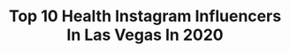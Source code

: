 ---
title: Top 10 Health Instagram Influencers In Las Vegas In 2020
description: >-
  Find top health Instagram influencers in Las Vegas in 2020. Most popular hashtags: #lasvegas #health #fashion #travel.
platform: Instagram
profiles:
  - username: "angeladomanico_"
    fullname: >-
      Angela Domanico
    location: "United States"
    followers: 44780
    engagement: 224
    commentsToLikes: 0.019497
    avatar: "https://scontent-ams4-1.cdninstagram.com/v/t51.2885-19/s320x320/65493615_2565100280180232_4386837243461894144_n.jpg?_nc_ht=scontent-ams4-1.cdninstagram.com&_nc_ohc=CypI417mWEQAX9cWn_D&oh=9275ce1025bbf36f3bd2b05c372424f5&oe=5EB7D554"
    verified: false
    hashtags: "#sfxmakeupartist, #smokeyeye, #fila, #blackandwhite"
  - username: "codystrongsongs"
    fullname: >-
      cody | angrypicnic
    location: "United States"
    followers: 147258
    engagement: 307
    commentsToLikes: 0.018636
    avatar: "https://scontent-lhr8-1.cdninstagram.com/v/t51.2885-19/s320x320/43364331_288895738392983_1821358500517773312_n.jpg?_nc_ht=scontent-lhr8-1.cdninstagram.com&_nc_ohc=KIEs30GC0QQAX_8jbQE&oh=2d42956fbc6c8a0709622b27eb26861b&oe=5EBA6246"
    verified: true
    hashtags: "#love, #sadlife, #valentines, #foryoupage"
  - username: "roxannelavin"
    fullname: >-
      Roxanne Lavin
    location: "United States"
    followers: 18749
    engagement: 326
    commentsToLikes: 0.042220
    avatar: "https://scontent-ams4-1.cdninstagram.com/v/t51.2885-19/s320x320/47694559_584149362023009_1564429738645127168_n.jpg?_nc_ht=scontent-ams4-1.cdninstagram.com&_nc_ohc=HehLHgtnx6oAX_UDRbH&oh=c70ec040d6f3ca493a2186dead541d7a&oe=5EB28BD4"
    verified: false
    hashtags: "#grateful, #ecofriendly, #progressnotperfection, #animallover"
  - username: "two_platez"
    fullname: >-
      TWO_PLATEZ
    location: "United States"
    followers: 16203
    engagement: 343
    commentsToLikes: 0.227596
    avatar: "https://scontent-ams4-1.cdninstagram.com/v/t51.2885-19/s320x320/87330923_198403968043461_3597775760330326016_n.jpg?_nc_ht=scontent-ams4-1.cdninstagram.com&_nc_ohc=LFpO4zop6LMAX9iDoef&oh=ab17696c561f2a178c02d8dc4f52e75f&oe=5EBB515C"
    verified: false
    hashtags: "#eatyourveggies, #bomb, #meatlover, #wireless"
  - username: "leacouture"
    fullname: >-
      Lea Romero-Barczak
    location: "United States"
    followers: 6734
    engagement: 767
    commentsToLikes: 0.079401
    avatar: "https://scontent-atl3-1.cdninstagram.com/v/t51.2885-19/s320x320/73094360_551294885432688_1601651222312386560_n.jpg?_nc_ht=scontent-atl3-1.cdninstagram.com&_nc_ohc=cpiBn8RX_wgAX_d2x2Y&oh=d33e2412282337cd277c0dfd4fb583f7&oe=5EBBD757"
    verified: false
    hashtags: "#movedin, #bossbabetribe, #staysafe, #vibes"
  - username: "mrsyvettepriscilla"
    fullname: >-
      Yvette Priscilla 🍔
    location: "United States"
    followers: 10800
    engagement: 860
    commentsToLikes: 0.016785
    avatar: "https://scontent-lht6-1.cdninstagram.com/v/t51.2885-19/s320x320/84370042_2560118047578336_8768643881924296704_n.jpg?_nc_ht=scontent-lht6-1.cdninstagram.com&_nc_ohc=85yEPwXBCHMAX-O0j-O&oh=e21111ae12e0a795939c9d144124d2d4&oe=5EBC66E4"
    verified: false
    hashtags: "#lasvegaslocal, #snow, #nevadalocal, #youtube"
  - username: "lightyear_cars"
    fullname: >-
      Lightyear
    location: "United States"
    followers: 7640
    engagement: 430
    commentsToLikes: 0.014344
    avatar: "https://scontent-lhr8-1.cdninstagram.com/v/t51.2885-19/s320x320/64639714_2324609461146184_578926686301585408_n.jpg?_nc_ht=scontent-lhr8-1.cdninstagram.com&_nc_ohc=4Bjc5HAgsuQAX9kwfrd&oh=d9a429e1c71ad586d4cc9cafd105bfcc&oe=5EAEF6D7"
    verified: false
    hashtags: "#redrockcanyon, #2019, #wef2020, #transportation"
  - username: "byrdmena"
    fullname: >-
      SharpFade 🇻🇪
    location: "United States"
    followers: 54759
    engagement: 126
    commentsToLikes: 0.038080
    avatar: "https://scontent-amt2-1.cdninstagram.com/v/t51.2885-19/s320x320/76821766_456657398336743_7353825369075482624_n.jpg?_nc_ht=scontent-amt2-1.cdninstagram.com&_nc_ohc=sluCzSzE7VYAX8Xft8Y&oh=e35bf45ea9d4949440cfaa383b2ade75&oe=5EA568E1"
    verified: false
    hashtags: "#haircolor, #roamluggage, #connecticut, #laspalmasdegrancanaria"
  - username: "corymarksmusic"
    fullname: >-
      Cory Marks
    location: "United States"
    followers: 45109
    engagement: 311
    commentsToLikes: 0.034789
    avatar: "https://scontent-ams4-1.cdninstagram.com/v/t51.2885-19/s320x320/72686241_597103084162129_8422599767044915200_n.jpg?_nc_ht=scontent-ams4-1.cdninstagram.com&_nc_ohc=7dLO2rFKN3wAX-NmQTF&oh=cc49f466f03da07a21813d091e7f5c28&oe=5EB99EC5"
    verified: false
    hashtags: "#rocksnotdead, #live, #amanda, #devilsgrin"
  - username: "stevenoleksy"
    fullname: >-
      Steven Oleksy
    location: "United States"
    followers: 9655
    engagement: 638
    commentsToLikes: 0.025296
    avatar: "https://scontent-amt2-1.cdninstagram.com/v/t51.2885-19/s320x320/55890555_2402846069937362_6004050549626896384_n.jpg?_nc_ht=scontent-amt2-1.cdninstagram.com&_nc_ohc=UX8NQjqGYJ4AX8lecdp&oh=da89abd21142b3358f74e01336ae8660&oe=5EB2C577"
    verified: true
    hashtags: "#stylish, #thebest, #rollerhockey, #willferrell"
---